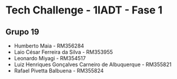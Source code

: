 # Tech Challenge - 1IADT - Fase 1
## Grupo 19
- Humberto Maia - RM356284
- Laio César Ferreira da Silva - RM353955
- Leonardo Miyagi - RM354517
- Luiz Henriques Gonçalves Carneiro de Albuquerque - RM355821
- Rafael Pivetta Balbuena - RM355824
